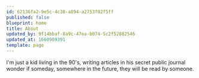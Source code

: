 ```yaml
---
id: 62136fa2-9e5c-4c38-a894-a2753f02f5ff
published: false
blueprint: home
title: About
updated_by: 9f14bbaf-8a9c-47ea-b074-5c2f52882546
updated_at: 1660909391
template: page
---
```

I'm just a kid living in the 90's, writing articles in his secret public journal wonder if someday, somewhere in the future, they will be read by someone.